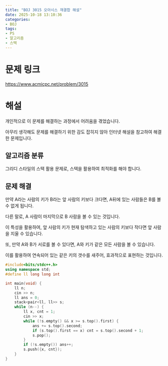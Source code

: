 ```yaml
---
title: "BOJ 3015 오아시스 재결합 해설"
date: 2025-10-18 13:10:36
categories:
- BOJ
tags:
- PS
- 알고리즘
- 스택
---
```


# 문제 링크
https://www.acmicpc.net/problem/3015

# 해설
개인적으로 이 문제를 해결하는 과정에서 어려움을 겪었습니다.

아무리 생각해도 문제를 해결하기 위한 감도 잡히지
않아 인터넷 해설을 참고하여 해결한 문제입니다.

## 알고리즘 분류
그리디 스타일의 스택 활용 문제로, 스택을 활용하여 최적화를 해야 합니다.

## 문제 해결
만약 A라는 사람의 키가 B라는 앞 사람의 키보다 크다면,
A뒤에 있는 사람들은 B를 볼 수 없게 됩니다.

다른 말로, A 사람이 마지막으로 B 사람을 볼 수 있는 것입니다.

이 특성을 활용하여, 앞 사람의 키가 현재 탐색하고 있는 사람의 키보다 작다면
앞 사람을 지울 수 있습니다.

또, 만약 A와 B가 서로를 볼 수 있다면, A와 키가 같은 모든 사람을 볼 수 있습니다.

이를 활용하여 연속되어 있는 같은 키의 갯수를 새주어, 효과적으로 표현하는 것입니다.

``` c++
#include<bits/stdc++.h>
using namespace std;
#define ll long long int

int main(void) {
    ll n;
    cin >> n;
    ll ans = 0;
    stack<pair<ll, ll>> s;
    while (n--) {
        ll x, cnt = 1;
        cin >> x;
        while (!s.empty() && x >= s.top().first) {
            ans += s.top().second;
            if (s.top().first == x) cnt = s.top().second + 1;
            s.pop();
        }
        if (!s.empty()) ans++;
        s.push({x, cnt});
    }
}
```